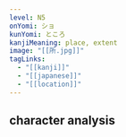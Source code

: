 ```yaml
---
level: N5
onYomi: ショ
kunYomi: ところ
kanjiMeaning: place, extent
image: "[[所.jpg]]"
tagLinks:
  - "[[kanji]]"
  - "[[japanese]]"
  - "[[location]]"
---
```

## character analysis